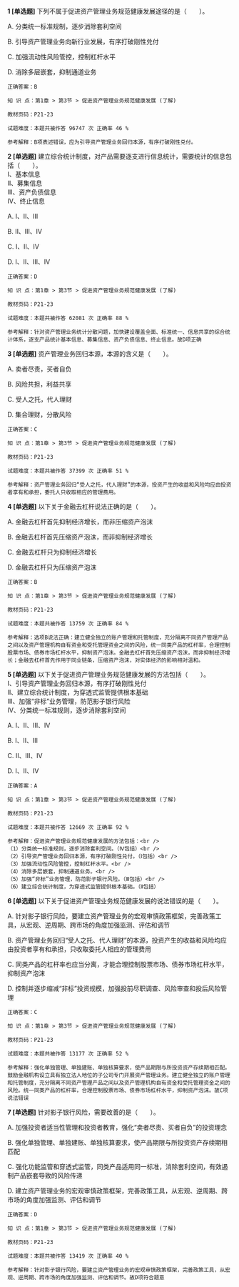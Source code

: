 **1 [单选题]** 下列不属于促进资产管理业务规范健康发展途径的是（&emsp;&emsp;）。

A. 分类统一标准规制，逐步消除套利空间

B. 引导资产管理业务向新行业发展，有序打破刚性兑付

C. 加强流动性风险管控，控制杠杆水平

D. 消除多层嵌套，抑制通道业务

```
正确答案：B

知 识 点：第1章 > 第3节 > 促进资产管理业务规范健康发展 (了解)

教材页码：P21-23

试题难度：本题共被作答 96747 次 正确率 46 %

参考解释：B项表述错误，应为引导资产管理业务回归本源，有序打破刚性兑付。
```


**2 [单选题]** 建立综合统计制度，对产品需要逐支进行信息统计，需要统计的信息包括（&emsp;&emsp;）。<br />
Ⅰ、基本信息<br />
Ⅱ、募集信息<br />
Ⅲ、资产负债信息<br />
Ⅳ、终止信息

A. Ⅰ、Ⅱ、Ⅲ

B. Ⅱ、Ⅲ、Ⅳ

C. Ⅰ、Ⅱ、Ⅳ

D. Ⅰ、Ⅱ、Ⅲ、Ⅳ

```
正确答案：D

知 识 点：第1章 > 第3节 > 促进资产管理业务规范健康发展 (了解)

教材页码：P21-23

试题难度：本题共被作答 62081 次 正确率 88 %

参考解释：针对资产管理业务统计分散问题，加快建设覆盖全面、标准统一、信息共享的综合统计体系，逐支产品统计基本信息、募集信息、资产负债信息、终止信息。故D项正确
```


**3 [单选题]** 资产管理业务回归本源，本源的含义是（&emsp;&emsp;）。

A. 卖者尽责，买者自负

B. 风险共担，利益共享

C. 受人之托，代人理财

D. 集合理财，分散风险

```
正确答案：C

知 识 点：第1章 > 第3节 > 促进资产管理业务规范健康发展 (了解)

教材页码：P21-23

试题难度：本题共被作答 37399 次 正确率 51 %

参考解释：资产管理业务回归“受人之托，代人理财”的本源，投资产生的收益和风险均应由投资者享有和承担，委托人只收取相应的管理费用。
```


**4 [单选题]** 以下关于金融去杠杆说法正确的是（&emsp;&emsp;）。

A. 金融去杠杆首先抑制经济增长，而非压缩资产泡沫

B. 金融去杠杆首先压缩资产泡沫，而非抑制经济增长

C. 金融去杠杆只为抑制经济增长

D. 金融去杠杆只为压缩资产泡沫

```
正确答案：B

知 识 点：第1章 > 第3节 > 促进资产管理业务规范健康发展 (了解)

教材页码：P21-23

试题难度：本题共被作答 13759 次 正确率 84 %

参考解释：选项B说法正确：建立健全独立的账户管理和托管制度，充分隔离不同资产管理产品之间以及资产管理机构自有资金和受托管理资金之间的风险，统一同类产品的杠杆率，合理控制股票市场、债券市场杠杆水平，抑制资产泡沫。金融去杠杆首先压缩资产泡沫，而非抑制经济增长；金融去杠杆首先作用于同业链条，压缩资产泡沫，对实体经济的影响相对温和。
```


**5 [单选题]** 以下关于促进资产管理业务规范健康发展的方法包括（&emsp;&emsp;）。<br />
Ⅰ、引导资产管理业务回归本源，有序打破刚性兑付<br />
Ⅱ、建立综合统计制度，为穿透式监管提供根本基础<br />
Ⅲ、加强“非标”业务管理，防范影子银行风险<br />
Ⅳ、分类统一标准规则，逐步消除套利空间

A. Ⅰ、Ⅱ、Ⅲ、Ⅳ

B. Ⅰ、Ⅱ、Ⅲ

C. Ⅱ、Ⅲ、Ⅳ

D. Ⅰ、Ⅱ、Ⅳ

```
正确答案：A

知 识 点：第1章 > 第3节 > 促进资产管理业务规范健康发展 (了解)

教材页码：P21-23

试题难度：本题共被作答 12669 次 正确率 92 %

参考解释：促进资产管理业务规范健康发展的方法包括：<br />
（1）分类统一标准规则，逐步消除套利空间。（Ⅳ包括）<br />
（2）引导资产管理业务回归本源，有序打破刚性兑付。（Ⅰ包括）<br />
（3）加强流动性风险管控，控制杠杆水平。<br />
（4）消除多层嵌套，抑制通道业务。<br />
（5）加强“非标”业务管理，防范影子银行风险。（Ⅲ包括）<br />
（6）建立综合统计制度，为穿透式监管提供根本基础。（Ⅱ包括）
```


**6 [单选题]** 以下关于促进资产管理业务规范健康发展的说法错误的是（&emsp;&emsp;）。

A. 针对影子银行风险，要建立资产管理业务的宏观审慎政策框架，完善政策工具，从宏观、逆周期、跨市场的角度加强监测、评估和调节

B. 资产管理业务回归“受人之托、代人理财”的本源，投资产生的收益和风险均应由投资者享有和承担，只收取委托人相应的管理费用

C. 同类产品的杠杆率也应当分离，才能合理控制股票市场、债券市场杠杆水平，抑制资产泡沫

D. 控制并逐步缩减“非标”投资规模，加强投前尽职调查、风险审查和投后风险管理

```
正确答案：C

知 识 点：第1章 > 第3节 > 促进资产管理业务规范健康发展 (了解)

教材页码：P21-23

试题难度：本题共被作答 13177 次 正确率 52 %

参考解释：强化单独管理、单独建账、单独核算要求，使产品期限与所投资资产存续期相匹配。鼓励金融机构设立具有独立法人地位的子公司专门开展资产管理业务。建立健全独立的账户管理和托管制度，充分隔离不同资产管理产品之间以及资产管理机构自有资金和受托管理资金之间的风险。统一同类产品的杠杆率，合理控制股票市场、债券市场杠杆水平，抑制资产泡沫。故C项说法错误
```


**7 [单选题]** 针对影子银行风险，需要改善的是（&emsp;&emsp;）。

A. 加强投资者适当性管理和投资者教育，强化“卖者尽责、买者自负”的投资理念

B. 强化单独管理、单独建账、单独核算要求，使产品期限与所投资资产存续期相匹配

C. 强化功能监管和穿透式监管，同类产品适用同一标准，消除套利空间，有效遏制产品嵌套导致的风险传递

D. 建立资产管理业务的宏观审慎政策框架，完善政策工具，从宏观、逆周期、跨市场的角度加强监测、评估和调节

```
正确答案：D

知 识 点：第1章 > 第3节 > 促进资产管理业务规范健康发展 (了解)

教材页码：P21-23

试题难度：本题共被作答 13419 次 正确率 40 %

参考解释：针对影子银行风险，要建立资产管理业务的宏观审慎政策框架，完善政策工具，从宏观、逆周期、跨市场的角度加强监测、评估和调节。故D项符合题意
```

